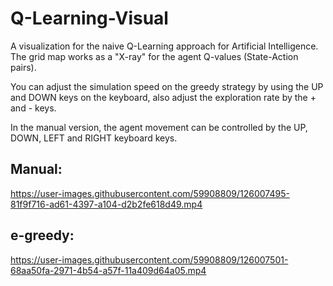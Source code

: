 # Q-Learning-Visual

A visualization for the naive Q-Learning approach for Artificial Intelligence.
The grid map works as a "X-ray" for the agent Q-values (State-Action pairs).

You can adjust the simulation speed on the greedy strategy by using the UP and DOWN keys on the keyboard,
also adjust the exploration rate by the + and - keys.

In the manual version, the agent movement can be controlled by the UP, DOWN, LEFT and RIGHT keyboard keys.

## Manual:

https://user-images.githubusercontent.com/59908809/126007495-81f9f716-ad61-4397-a104-d2b2fe618d49.mp4

## e-greedy:

https://user-images.githubusercontent.com/59908809/126007501-68aa50fa-2971-4b54-a57f-11a409d64a05.mp4
